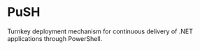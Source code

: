 # PuSH
Turnkey deployment mechanism for continuous delivery of .NET applications through PowerShell.
